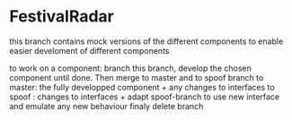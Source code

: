 FestivalRadar
=============
this branch contains mock versions of the different components to enable easier develoment of different components

to work on a component:
branch this branch, develop the chosen component until done.
Then merge to master and to spoof branch
to master: the fully developped component + any changes to interfaces
to spoof : changes to interfaces + adapt spoof-branch to use new interface and emulate any new behaviour
finaly delete branch
